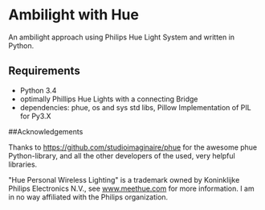 Ambilight with Hue
==================

An ambilight approach using Philips Hue Light System and written in Python.

## Requirements

* Python 3.4
* optimally Phillips Hue Lights with a connecting Bridge
* dependencies: phue, os and sys std libs, Pillow Implementation of PIL for Py3.X

##Acknowledgements

Thanks to https://github.com/studioimaginaire/phue for the awesome phue
Python-library, and all the other developers of the used, very helpful
libraries.


"Hue Personal Wireless Lighting" is a trademark owned by Koninklijke Philips
Electronics N.V., see www.meethue.com for more information. I am in no way
affiliated with the Philips organization.
